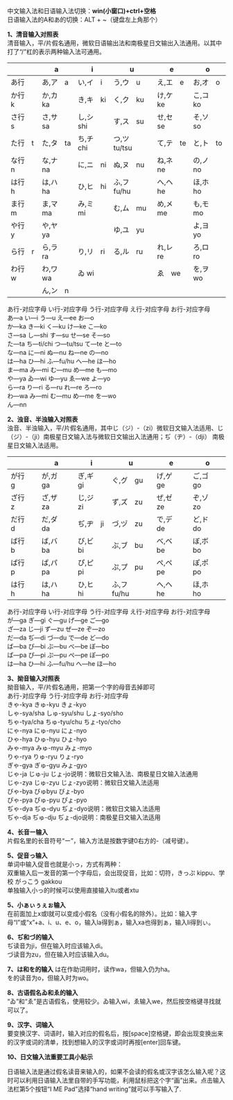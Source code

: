 中文输入法和日语输入法切换：**win(小窗口)+ctrl+空格**  
日语输入法的A和あ的切换：ALT + ~（键盘左上角那个）

**1、清音输入对照表**  
清音输入，平/片假名通用，微软日语输出法和南极星日文输出入法通用。以其中打了“/”杠的表示两种输入法可通用。

|         | a         | i          | u             | e         | o         |
| ------- | --------- | ---------- | ------------- | --------- | --------- |
| あ行    | あ,ア　a  | い,イ　i   | う,ウ　u      | え,エ　e  | お,オ　o  |
| か行　k | か,カ　ka | き,キ　ki  | く,ク　ku     | け,ケ　ke | こ,コ　ko |
| さ行　s | さ,サ　sa | し,シ　shi | す,ス　su     | せ,セ　se | そ,ソ　so |
| た行　t | た,タ　ta | ち,チ　chi | つ,ツ　tu/tsu | て,テ　te | と,ト　to |
| な行　n | な,ナ　na | に,ニ　ni  | ぬ,ヌ　nu     | ね,ネ　ne | の,ノ　no |
| は行　h | は,ハ　ha | ひ,ヒ　hi  | ふ,フ　fu/hu  | へ,ヘ　he | ほ,ホ　ho |
| ま行　m | ま,マ　ma | み,ミ　mi  | む,ム　mu     | め,メ　me | も,モ　mo |
| や行　y | や,ヤ　ya |            | ゆ,ユ　yu     |           | よ,ヨ　yo |
| ら行　r | ら,ラ　ra | り,リ　ri  | る,ル　ru     | れ,レ　re | ろ,ロ　ro |
| わ行　w | わ,ワ　wa | ゐ     wi  |               | ゑ　we    | を,ヲ　wo |
|         | ん,ン　n  |            |               |           |           | 

あ行-对应字母 い行-对应字母 う行-对应字母 え行-对应字母 お行-对应字母  
あ—a い—i う—u え—ee お—o  
か—ka き—ki く—ku け—ke こ—ko  
さ—sa し—shi す—su せ—se そ—so  
た—ta ち—ti/chi つ—tu/tsu て—te と—to  
な—na に—ni ぬ—nu ね—ne の—no  
は—ha ひ—hi ふ—fu/hu へ—he ほ—ho  
ま—ma み—mi む—mu め—me も—mo  
や—ya ゐ—wi ゆ—yu ゑ—we よ—yo  
ら—ra り—ri る—ru れ—re ろ—ro  
わ—wa み—mi む—mu め—me を—wo  
ん—nn  

**2、浊音、半浊输入对照表**  
浊音、半浊输入，平/片假名通用，其中じ（ジ）-（zi）微软日文输入法适用、じ（ジ）-（ji）南极星日文输入法与微软日文输出入法通用；ぢ（ヂ）-（dji） 南极星日文输入法适用。  

|         | a         | i         | u         | e         | o         |
| ------- | --------- | --------- | --------- | --------- | --------- |
| が行　g | が,ガ　ga | ぎ,ギ　gi | ぐ,グ　gu | げ,ゲ　ge | ご,ゴ　go |
| ざ行　z | ざ,ザ　za | じ,ジ　zi | ず,ズ　zu | ぜ,ゼ　ze | ぞ,ゾ　zo |
| だ行　d | だ,ダ　da | ぢ,ヂ　ji | づ,ヅ　zu | で,デ　de | ど,ド　do |
| ば行　b | ば,バ　ba | び,ビ　bi | ぶ,ブ　bu  | べ,ベ　be | ぼ,ボ　bo |
| ぱ行　p | ぱ,パ　pa | ぴ,ピ　pi | ぷ,プ　pu | ぺ,ペ　pe | ぽ,ポ　po |
| は行　h | は,ハ　ha | ひ,ヒ　hi  | ふ,フ　fu/hu  | へ,ヘ　he | ほ,ホ　ho |

あ行-对应字母 い行-对应字母 う行-对应字母 え行-对应字母 お行-对应字母  
が—ga ぎ—gi ぐ—gu げ—ge ご—go  
ざ—za じ—ji ず—zu ぜ—ze ぞ—zo  
だ—da ぢ—di づ—du で—de ど—do  
ば—ba び—bi ぶ—bu べ—be ぼ—bo  
ぱ—pa ぴ—pi ぷ—pu ぺ—pe ぽ—po  
は—ha ひ—hi ふ—fu/hu へ—he ほ—ho  

**3、拗音输入对照表**  
拗音输入，平/片假名通用，把第一个字的母音去掉即可  
あ行-对应字母 う行-对应字母 お行-对应字母  
きゃ-kya きゅ-kyu きょ-kyo  
しゃ-sya/sha しゅ-syu/shu しょ-syo/sho  
ちゃ-tya/cha ちゅ-tyu/chu ちょ-tyo/cho  
にゃ-nya にゅ-nyu にょ-nyo  
ひゃ-hya ひゅ-hyu ひょ-hyo  
みゃ-mya みゅ-myu みょ-myo  
りゃ-rya りゅ-ryu りょ-ryo  
ぎゃ-gya ぎゅ-gyu みょ-gyo  
じゃ-ja じゅ-ju じょ-jo说明：微软日文输入法、南极星日文输入法通用  
じゃ-zya じゅ-zyu じょ-zyo说明：微软日文输入法适用  
びゃ-bya びゅbyu びょ-byo  
ぴゃ-pya ぴゅ-pyu ぴょ-pyo  
ぢゃ-dya ぢゅ-dyu ぢょ-dyo说明：微软日文输入法适用  
ぢゃ-dja ぢゅ-dju ぢょ-djo说明：南极星日文输入法适用  

**4、长音ー输入**  
片假名里的长音符号“ー”，输入方法是按数字键0右方的-（减号键）。

**5、促音っ输入**  
单词中输入促音也就是小っ，方式有两种：  
双重输入后一发音的第一个字母后，会出现促音，比如：切符，きっぷ kippu、学校 がっこう gakkou  
单独输入小っ的时候可以使用直接输入ltu或者xtu

**5、小ぁぃぅぇぉ输入**  
在前面加上x或l就可以变成小假名（没有小假名的除外）。比如：输入字母“l”或“x”+a、i、u、e、o，输入la得到ぁ，输入xa也得到ぁ，输入li得到ぃ。

**6、ぢ和づ的输入**  
ぢ读音为ji，但在输入时应该输入di。  
づ读音为zu，但在输入时应该输入du。

**7、は和を的输入**
は在作助词用时，读作wa，但输入仍为ha。  
を的读音为o，但输入时为wo。

**8、古语假名ゐ和ゑ的输入**  
“ゐ”和“ゑ”是古语假名，使用较少。ゐ输入wi，ゑ输入we，然后按空格键寻找就可以了。

**9、汉字、词输入**  
要变换汉字、词语时，输入对应的假名后，按[space]空格键，即会出现变换出来的汉字或词的清单，找到想输入的汉字或词时再按[enter]回车键。

**10、日文输入法重要工具小贴示**

日语输入法是通过假名读音来输入的，如果不会读的假名或汉字该怎么输入呢？这时可以利用日语输入法里自带的手写功能，利用鼠标把这个字“画”出来。点击输入法栏第5个按钮“I ME Pad”选择“hand writing”就可以手写输入了.
